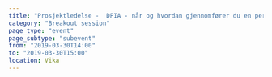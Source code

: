 ```yaml
---
title: "Prosjektledelse -  DPIA - når og hvordan gjennomfører du en personvernkonsekvensvurdering"
category: "Breakout session"
page_type: "event"
page_subtype: "subevent"
from: "2019-03-30T14:00"
to: "2019-03-30T15:00"
location: Vika
---
```

